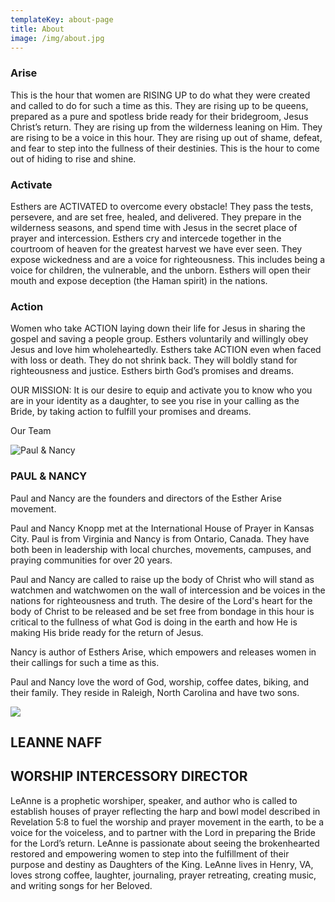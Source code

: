 ```yaml
---
templateKey: about-page
title: About
image: /img/about.jpg
---
```

### Arise

This is the hour that women are RISING UP to do what they were created and called to do for such a time as this. They are rising up to be  queens, prepared as a pure and spotless bride ready for their bridegroom, Jesus Christ’s return. They are rising up from the wilderness leaning on Him. They are rising to be a voice in this hour. They are rising up out of shame, defeat, and fear to step into the fullness of their destinies. This is the hour to come out of hiding to rise and shine.

### Activate

Esthers are ACTIVATED to overcome every obstacle!  They pass the tests, persevere, and are set free, healed, and delivered. They prepare in the wilderness seasons, and spend time with Jesus in the secret place of prayer and intercession.    Esthers cry and intercede together in the courtroom of heaven for the greatest harvest we have ever seen.  They expose wickedness and are a voice for righteousness.  This includes being a voice for children, the vulnerable, and the unborn.  Esthers will open their mouth and expose deception (the Haman spirit) in the nations. 

### Action

Women who take ACTION  laying down their life for Jesus in sharing the gospel and saving a people group.  Esthers voluntarily and willingly obey Jesus and love him wholeheartedly.    Esthers take ACTION even when faced with loss or death. They do not shrink back.  They will boldly stand for righteousness and justice.  Esthers birth God’s promises and dreams. 

OUR MISSION: It is our desire to equip and activate you to know who you are in your identity as a daughter, to see you rise in your calling as the Bride, by taking action to fulfill your promises and dreams.

  Our Team

![](/img/89a007a9-865d-4cb7-9e28-395279fc8fd9.jpeg "Paul & Nancy")

### PAUL & NANCY

Paul and Nancy are the founders and directors of the Esther Arise movement. 

Paul and Nancy Knopp met at the International House of Prayer in Kansas City. Paul is from Virginia and Nancy is from Ontario, Canada. They have both been in leadership with local churches, movements, campuses, and praying communities for over 20 years.

Paul and Nancy are called to raise up the body of Christ who will stand as watchmen and watchwomen on the wall of intercession and be voices in the nations for righteousness and truth. The desire of the Lord's heart for the body of Christ to be released and be set free from bondage in this hour is critical to the fullness of what God is doing in the earth and how He is making His bride ready for the return of Jesus.

Nancy is author of Esthers Arise, which empowers and releases women in their callings for such a time as this.

Paul and Nancy love the word of God, worship, coffee dates, biking, and their family.  They reside in Raleigh, North Carolina and have two sons.

![](/img/b1eb2b9d-660d-435e-95cb-5b5fcb617c47.jpeg)

## **LEANNE NAFF**

## WORSHIP INTERCESSORY DIRECTOR

LeAnne is a prophetic worshiper, speaker, and author who is called to establish houses of prayer reflecting the harp and bowl model described in Revelation 5:8 to fuel the worship and prayer movement in the earth, to be a voice for the voiceless, and to partner with the Lord in preparing the Bride for the Lord’s return. LeAnne is passionate about seeing the brokenhearted restored and empowering women to step into the fulfillment of their purpose and destiny as Daughters of the King. LeAnne lives in Henry, VA, loves strong coffee, laughter, journaling, prayer retreating, creating music, and writing songs for her Beloved.
